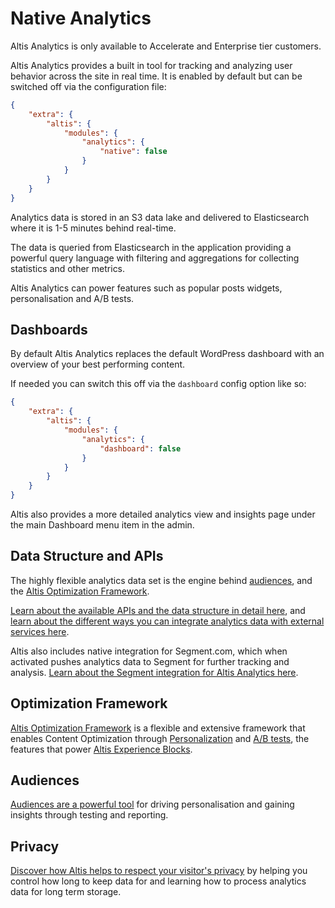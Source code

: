 # Native Analytics

Altis Analytics is only available to Accelerate and Enterprise tier customers.

Altis Analytics provides a built in tool for tracking and analyzing user behavior across the site in real time. It is enabled by default but can be switched off via the configuration file:

```json
{
	"extra": {
		"altis": {
			"modules": {
				"analytics": {
					"native": false
				}
			}
		}
	}
}
```

Analytics data is stored in an S3 data lake and delivered to Elasticsearch where it is 1-5 minutes behind real-time.

The data is queried from Elasticsearch in the application providing a powerful query language with filtering and aggregations for collecting statistics and other metrics.

Altis Analytics can power features such as popular posts widgets, personalisation and A/B tests.

## Dashboards

By default Altis Analytics replaces the default WordPress dashboard with an overview of your best performing content.

If needed you can switch this off via the `dashboard` config option like so:

```json
{
	"extra": {
		"altis": {
			"modules": {
				"analytics": {
					"dashboard": false
				}
			}
		}
	}
}
```

Altis also provides a more detailed analytics view and insights page under the main Dashboard menu item in the admin.

## Data Structure and APIs

The highly flexible analytics data set is the engine behind [audiences](./audiences.md), and the [Altis Optimization Framework](../optimization-framework/README.md).

[Learn about the available APIs and the data structure in detail here](./api/README.md), and [learn about the different ways you can integrate analytics data with external services here](./api/data-export.md).

Altis also includes native integration for Segment.com, which when activated pushes analytics data to Segment for further tracking and analysis. [Learn about the Segment integration for Altis Analytics here](./api/data-export/segment/).

## Optimization Framework

[Altis Optimization Framework](../optimization-framework/) is a flexible and extensive framework that enables Content Optimization through [Personalization](../optimization-framework/personalization.md) and [A/B tests](../optimization-framework/ab-testing.md), the features that power [Altis Experience Blocks](../experience-blocks.md).

## Audiences

[Audiences are a powerful tool](./audiences.md) for driving personalisation and gaining insights through testing and reporting.

## Privacy

[Discover how Altis helps to respect your visitor's privacy](./privacy.md) by helping you control how long to keep data for and learning how to process analytics data for long term storage.
